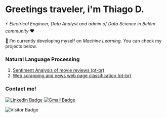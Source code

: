 # Greetings traveler, i'm Thiago D.

⚡ *Electrical Engineer, Data Analyst and admin of Data Science in Belém community* :heart: 

🌱 I’m currently developing myself on *Machine Learning*. You can check my projects below. 

### Natural Language Processing 

1. [Sentiment Analysis of movie reviews (pt-br)](https://github.com/Thiagodcfarias/Projetos-Data-Science/tree/main/NLP/analise_sentimento_imdb) 
2. [Web scrapping and news web page classification (pt-br)](https://github.com/Thiagodcfarias/Projetos-Data-Science/tree/main/NLP/Globo_news_web_page_classification)

### Contact me! 
[![Linkedin Badge](https://img.shields.io/badge/-LinkedIn-black?logo=Linkedin&logoColor=white&color=blue)](https://www.linkedin.com/in/thiagodcfarias/)
[![Gmail Badge](https://img.shields.io/badge/-Gmail-black?logo=Gmail&logoColor=white&color=red&link=mailto:thiagodcfarias1@gmail.com)](mailto:thiagodcfarias1@gmail.com)

![Visitor Badge](https://visitor-badge.laobi.icu/badge?page_id=thiagodcfarias.thiagodcfarias)
